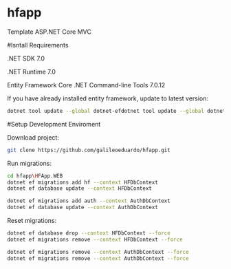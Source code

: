 # hfapp
Template ASP.NET Core MVC

#Isntall Requirements

.NET SDK 7.0

.NET Runtime 7.0

Entity Framework Core .NET Command-line Tools 7.0.12

If you have already installed entity framework, update to latest version:
```bash
dotnet tool update --global dotnet-efdotnet tool update --global dotnet-ef
```

#Setup Development Enviroment

Download project:
```bash
git clone https://github.com/galileoeduardo/hfapp.git
```

Run migrations:
```bash
cd hfapp\HFApp.WEB
dotnet ef migrations add hf --context HFDbContext
dotnet ef database update --context HFDbContext

dotnet ef migrations add auth --context AuthDbContext
dotnet ef database update --context AuthDbContext
```
Reset migrations:
```bash
dotnet ef database drop --context HFDbContext --force
dotnet ef migrations remove --context HFDbContext --force

dotnet ef migrations remove --context AuthDbContext --force
dotnet ef migrations remove --context AuthDbContext --force
```
